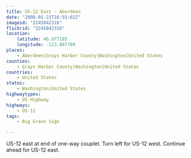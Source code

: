 ```yaml
---
title: US-12 East - Aberdeen
date: "2008-01-21T16:55:02Z"
imageid: "2245842316"
flickrid: "2245842316"
location:
    latitude: 46.977185
    longitude: -123.807709
places:
    - Aberdeen|Grays Harbor County|Washington|United States
counties:
    - Grays Harbor County|Washington|United States
countries:
    - United States
states:
    - Washington|United States
highwaytypes:
    - US Highway
highways:
    - US-12
tags:
    - Big Green Sign

---
```

US-12 east at end of one-way couplet.  Turn left for US-12 west.  Continue ahead for US-12 east.